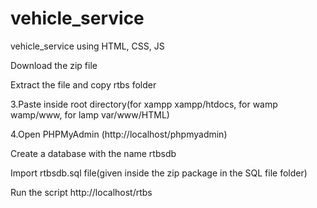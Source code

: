# vehicle_service
 vehicle_service using HTML, CSS, JS

Download the zip file

Extract the file and copy rtbs folder

3.Paste inside root directory(for xampp xampp/htdocs, for wamp wamp/www, for lamp var/www/HTML)

4.Open PHPMyAdmin (http://localhost/phpmyadmin)

Create a database with the name rtbsdb

Import rtbsdb.sql file(given inside the zip package in the SQL file folder)

Run the script http://localhost/rtbs
